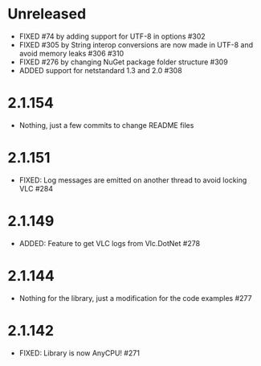 # Unreleased
- FIXED #74 by adding support for UTF-8 in options #302
- FIXED #305 by String interop conversions are now made in UTF-8 and avoid memory leaks #306 #310
- FIXED #276 by changing NuGet package folder structure #309
- ADDED support for netstandard 1.3 and 2.0 #308

# 2.1.154
- Nothing, just a few commits to change README files

# 2.1.151
- FIXED: Log messages are emitted on another thread to avoid locking VLC #284

# 2.1.149
- ADDED: Feature to get VLC logs from Vlc.DotNet #278

# 2.1.144
- Nothing for the library, just a modification for the code examples #277

# 2.1.142
- FIXED: Library is now AnyCPU! #271
